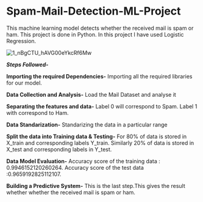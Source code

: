 # Spam-Mail-Detection-ML-Project
This machine learning model detects whether the received mail is spam or ham. This project is done in Python. In this project I have used Logistic Regression.

![1_nBgCTU_hAVG00eYkcRf6Mw](https://github.com/harshitah2s4/Spam-Mail-Detection-ML-Project/assets/101599002/73d0f5a9-2361-4579-a7b3-778886f00fd9)

***Steps Followed-***

**Importing the required Dependencies-** Importing all the required libraries for our model.

**Data Collection and Analysis-** Load the Mail Dataset and analyse it

**Separating the features and data-** Label 0 will correspond to Spam. Label 1 with correspond to Ham.

**Data Standarization-** Standarizing the data in a particular range

**Split the data into Training data & Testing-** For 80% of data is stored in X_train and corresponding labels Y_train. Similarly 20% of data is stored in X_test and corresponding labels in Y_test.

**Data Model Evaluation-** Accuracy score of the training data : 0.9946152120260264. Accuracy score of the test data :0.9659192825112107.

**Building a Predictive System-** This is the last step.This gives the result whether whether the received mail is spam or ham.

